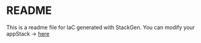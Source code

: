 # README
This is a readme file for IaC generated with StackGen.
You can modify your appStack -> [here](http://main.dev.stackgen.com/appstacks/a721b126-96ee-47ba-a85e-fc77014ce48f)
